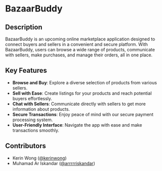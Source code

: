 # BazaarBuddy

## Description

BazaarBuddy is an upcoming online marketplace application designed to connect buyers and sellers in a convenient and secure platform. With BazaarBuddy, users can browse a wide range of products, communicate with sellers, make purchases, and manage their orders, all in one place.

## Key Features

- **Browse and Buy**: Explore a diverse selection of products from various sellers.
- **Sell with Ease**: Create listings for your products and reach potential buyers effortlessly.
- **Chat with Sellers**: Communicate directly with sellers to get more information about products.
- **Secure Transactions**: Enjoy peace of mind with our secure payment processing system.
- **User-Friendly Interface**: Navigate the app with ease and make transactions smoothly.

## Contributors

- Kerin Wong ([@kerinwong](https://github.com/johndoe))
- Muhamad Ar Iskandar ([@arrrrriskandar](https://github.com/arrrriskandar))
